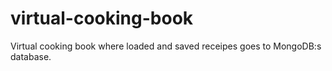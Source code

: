 # virtual-cooking-book
Virtual cooking book where loaded and saved receipes goes to MongoDB:s database.
